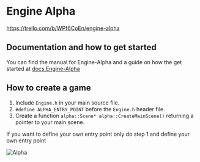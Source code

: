 # Engine Alpha

https://trello.com/b/WPf6CoEn/engine-alpha

## Documentation and how to get started
You can find the manual for Engine-Alpha and a guide on how the get started at
[docs.Engine-Alpha](https://unpause.github.io/docs.Engine-Alpha/)

## How to create a game
1. Include `Engine.h` in your main source file.
2. `#define ALPHA_ENTRY_POINT` before the `Engine.h` header file.
3. Create a function `alpha::Scene* alpha::CreateMainScene()` returning a pointer to your main scene.

If you want to define your own entry point only do step 1 and define your own entry point

![Alpha](https://i.imgur.com/1AaCdtU.png)
